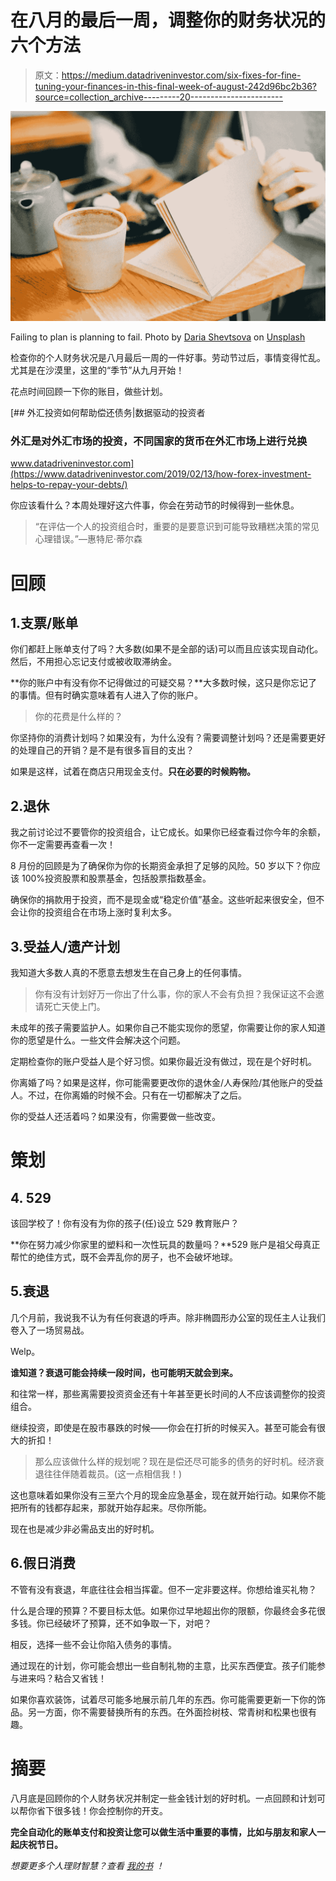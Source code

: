 # 在八月的最后一周，调整你的财务状况的六个方法

> 原文：<https://medium.datadriveninvestor.com/six-fixes-for-fine-tuning-your-finances-in-this-final-week-of-august-242d96bc2b36?source=collection_archive---------20----------------------->

![](img/a923b258adaf3ebfc2405546cc050359.png)

Failing to plan is planning to fail. Photo by [Daria Shevtsova](https://unsplash.com/@daria_shevtsova?utm_source=unsplash&utm_medium=referral&utm_content=creditCopyText) on [Unsplash](https://unsplash.com/search/photos/plan?utm_source=unsplash&utm_medium=referral&utm_content=creditCopyText)

检查你的个人财务状况是八月最后一周的一件好事。劳动节过后，事情变得忙乱。尤其是在沙漠里，这里的“季节”从九月开始！

花点时间回顾一下你的账目，做些计划。

[](https://www.datadriveninvestor.com/2019/02/13/how-forex-investment-helps-to-repay-your-debts/) [## 外汇投资如何帮助偿还债务|数据驱动的投资者

### 外汇是对外汇市场的投资，不同国家的货币在外汇市场上进行兑换

www.datadriveninvestor.com](https://www.datadriveninvestor.com/2019/02/13/how-forex-investment-helps-to-repay-your-debts/) 

你应该看什么？本周处理好这六件事，你会在劳动节的时候得到一些休息。

> “在评估一个人的投资组合时，重要的是要意识到可能导致糟糕决策的常见心理错误。”—惠特尼·蒂尔森

# **回顾**

## 1.支票/账单

你们都赶上账单支付了吗？大多数(如果不是全部的话)可以而且应该实现自动化。然后，不用担心忘记支付或被收取滞纳金。

**你的账户中有没有你不记得做过的可疑交易？**大多数时候，这只是你忘记了的事情。但有时确实意味着有人进入了你的账户。

> 你的花费是什么样的？

你坚持你的消费计划吗？如果没有，为什么没有？需要调整计划吗？还是需要更好的处理自己的开销？是不是有很多盲目的支出？

如果是这样，试着在商店只用现金支付。**只在必要的时候购物。**

## 2.退休

我之前讨论过不要管你的投资组合，让它成长。如果你已经查看过你今年的余额，你不一定需要再查看一次！

8 月份的回顾是为了确保你为你的长期资金承担了足够的风险。50 岁以下？你应该 100%投资股票和股票基金，包括股票指数基金。

确保你的捐款用于投资，而不是现金或“稳定价值”基金。这些听起来很安全，但不会让你的投资组合在市场上涨时复利太多。

## 3.受益人/遗产计划

我知道大多数人真的不愿意去想发生在自己身上的任何事情。

> 你有没有计划好万一你出了什么事，你的家人不会有负担？我保证这不会邀请死亡天使上门。

未成年的孩子需要监护人。如果你自己不能实现你的愿望，你需要让你的家人知道你的愿望是什么。一些文件会解决这个问题。

定期检查你的账户受益人是个好习惯。如果你最近没有做过，现在是个好时机。

你离婚了吗？如果是这样，你可能需要更改你的退休金/人寿保险/其他账户的受益人。不过，在你离婚的时候不会。只有在一切都解决了之后。

你的受益人还活着吗？如果没有，你需要做一些改变。

# **策划**

## 4\. 529

该回学校了！你有没有为你的孩子(任)设立 529 教育账户？

**你在努力减少你家里的塑料和一次性玩具的数量吗？**529 账户是祖父母真正帮忙的绝佳方式，既不会弄乱你的房子，也不会破坏地球。

## 5.衰退

几个月前，我说我不认为有任何衰退的呼声。除非椭圆形办公室的现任主人让我们卷入了一场贸易战。

Welp。

**谁知道？衰退可能会持续一段时间，也可能明天就会到来。**

和往常一样，那些离需要投资资金还有十年甚至更长时间的人不应该调整你的投资组合。

继续投资，即使是在股市暴跌的时候——你会在打折的时候买入。甚至可能会有很大的折扣！

> 那么应该做什么样的规划呢？现在是偿还尽可能多的债务的好时机。经济衰退往往伴随着裁员。(这一点相信我！)

这也意味着如果你没有三至六个月的现金应急基金，现在就开始行动。如果你不能把所有的钱都存起来，那就开始存起来。尽你所能。

现在也是减少非必需品支出的好时机。

## 6.假日消费

不管有没有衰退，年底往往会相当挥霍。但不一定非要这样。你想给谁买礼物？

什么是合理的预算？不要目标太低。如果你过早地超出你的限额，你最终会多花很多钱。你已经破坏了预算，还不如争取一下，对吧？

相反，选择一些不会让你陷入债务的事情。

通过现在的计划，你可能会想出一些自制礼物的主意，比买东西便宜。孩子们能参与进来吗？粘合又省钱！

如果你喜欢装饰，试着尽可能多地展示前几年的东西。你可能需要更新一下你的饰品。另一方面，你不需要替换所有的东西。在外面捡树枝、常青树和松果也很有趣。

# 摘要

八月底是回顾你的个人财务状况并制定一些金钱计划的好时机。一点回顾和计划可以帮你省下很多钱！你会控制你的开支。

**完全自动化的账单支付和投资让您可以做生活中重要的事情，比如与朋友和家人一起庆祝节日。**

*想要更多个人理财智慧？查看* [*我的书*](http://bit.ly/QuickInvesting) *！*